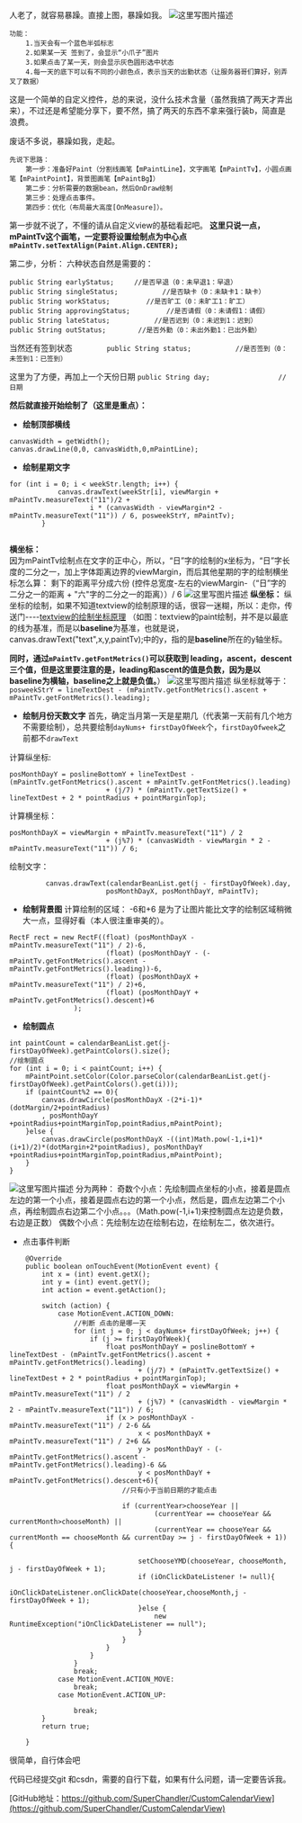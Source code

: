 人老了，就容易暴躁。直接上图，暴躁如我。
![这里写图片描述](http://img.blog.csdn.net/20170526150408989?watermark/2/text/aHR0cDovL2Jsb2cuY3Nkbi5uZXQvc2luYXRfMjY3MTA3MDE=/font/5a6L5L2T/fontsize/400/fill/I0JBQkFCMA==/dissolve/70/gravity/SouthEast)

```
功能：
	1.当天会有一个蓝色半弧标志
	2.如果某一天 签到了，会显示“小爪子”图片
	3.如果点击了某一天，则会显示灰色圆形选中状态
	4.每一天的底下可以有不同的小颜色点，表示当天的出勤状态（让服务器哥们算好，别弄叉了数据）
```

这是一个简单的自定义控件，总的来说，没什么技术含量（虽然我搞了两天才弄出来），不过还是希望能分享下，要不然，搞了两天的东西不拿来强行装b，简直是浪费。

废话不多说，暴躁如我，走起。

```
先说下思路：
	第一步：准备好Paint（分割线画笔【mPaintLine】，文字画笔【mPaintTv】，小圆点画笔【mPaintPoint】，背景图画笔【mPaintBg】）
	第二步：分析需要的数据bean，然后OnDraw绘制
	第三步：处理点击事件。
	第四步：优化（布局最大高度[OnMeasure]）。
```
第一步就不说了，不懂的请从自定义view的基础看起吧。
**这里只说一点，mPaintTv这个画笔，一定要将设置绘制点为中心点`  mPaintTv.setTextAlign(Paint.Align.CENTER);`**

第二步，分析：
六种状态自然是需要的：

```
public String earlyStatus;     //是否早退（0：未早退1：早退）
public String singleStatus;           //是否缺卡（0：未缺卡1：缺卡）
public String workStatus;         //是否旷工（0：未旷工1：旷工）
public String approvingStatus;         //是否请假（0：未请假1：请假）
public String lateStatus;           //是否迟到（0：未迟到1：迟到）
public String outStatus;        //是否外勤（0：未出外勤1：已出外勤）
```
当然还有签到状态  `        public String status;           //是否签到（0：未签到1：已签到）`

这里为了方便，再加上一个天份日期  `public String day;                 //日期`

**然后就直接开始绘制了（这里是重点）：**

 - **绘制顶部横线**
```
canvasWidth = getWidth();
canvas.drawLine(0,0, canvasWidth,0,mPaintLine);
```
 - **绘制星期文字**

```
for (int i = 0; i < weekStr.length; i++) {
            canvas.drawText(weekStr[i], viewMargin + mPaintTv.measureText("11")/2 +
                    i * (canvasWidth - viewMargin*2 - mPaintTv.measureText("11")) / 6, posweekStrY, mPaintTv);
        }
        
```
**横坐标：**        
因为mPaintTv绘制点在文字的正中心，所以，“日”字的绘制的x坐标为，“日”字长度的二分之一，加上字体距离边界的viewMargin，而后其他星期的字的绘制横坐标怎么算： 
	剩下的距离平分成六份
	(控件总宽度-左右的viewMargin-（“日”字的二分之一的距离 + "六"字的二分之一的距离））/ 6
	![这里写图片描述](http://img.blog.csdn.net/20170526161618322?watermark/2/text/aHR0cDovL2Jsb2cuY3Nkbi5uZXQvc2luYXRfMjY3MTA3MDE=/font/5a6L5L2T/fontsize/400/fill/I0JBQkFCMA==/dissolve/70/gravity/SouthEast)
**纵坐标：**
纵坐标的绘制，如果不知道textview的绘制原理的话，很容一迷糊，所以：走你，传送门----[textview的绘制坐标原理](http://blog.csdn.net/sinat_26710701/article/details/70184252)
（如图：textview的paint绘制，并不是以最底的线为基准，而是以**baseline**为基准，也就是说，
canvas.drawText("text",x,y,paintTv);中的y，指的是**baseline**所在的y轴坐标。

**同时，通过`mPaintTv.getFontMetrics()`可以获取到 leading，ascent，descent 三个值，但是这里要注意的是，leading和ascent的值是负数，因为是以baseline为横轴，baseline之上就是负值。**）
![这里写图片描述](http://img.blog.csdn.net/20170526162038048?watermark/2/text/aHR0cDovL2Jsb2cuY3Nkbi5uZXQvc2luYXRfMjY3MTA3MDE=/font/5a6L5L2T/fontsize/400/fill/I0JBQkFCMA==/dissolve/70/gravity/SouthEast)
纵坐标就等于： 
`posweekStrY = lineTextDest - (mPaintTv.getFontMetrics().ascent + mPaintTv.getFontMetrics().leading);`
 
  - **绘制月份天数文字**
首先，确定当月第一天是星期几（代表第一天前有几个地方不需要绘制），总共要绘制`dayNums+ firstDayOfWeek`个，`firstDayOfweek`之前都不`drawText`

计算纵坐标:

```
posMonthDayY = poslineBottomY + lineTextDest - (mPaintTv.getFontMetrics().ascent + mPaintTv.getFontMetrics().leading)
                        + (j/7) * (mPaintTv.getTextSize() + lineTextDest + 2 * pointRadius + pointMarginTop);
```
计算横坐标：

```
posMonthDayX = viewMargin + mPaintTv.measureText("11") / 2
                        + (j%7) * (canvasWidth - viewMargin * 2 - mPaintTv.measureText("11")) / 6;
```
绘制文字：

```
         canvas.drawText(calendarBeanList.get(j - firstDayOfWeek).day,
                        posMonthDayX, posMonthDayY, mPaintTv);
```

- **绘制背景图** 
计算绘制的区域：
-6和+6 是为了让图片能比文字的绘制区域稍微大一点，显得好看（本人很注重审美的）。
```
RectF rect = new RectF((float) (posMonthDayX - mPaintTv.measureText("11") / 2)-6,
                        (float) (posMonthDayY - (-mPaintTv.getFontMetrics().ascent - mPaintTv.getFontMetrics().leading))-6,
                        (float) (posMonthDayX + mPaintTv.measureText("11") / 2)+6,
                        (float) (posMonthDayY + mPaintTv.getFontMetrics().descent)+6
                );
```
- **绘制圆点**

```
int paintCount = calendarBeanList.get(j-firstDayOfWeek).getPaintColors().size();
//绘制圆点
for (int i = 0; i < paintCount; i++) {
	mPaintPoint.setColor(Color.parseColor(calendarBeanList.get(j-firstDayOfWeek).getPaintColors().get(i)));
    if (paintCount%2 == 0){
	    canvas.drawCircle(posMonthDayX -(2*i-1)*(dotMargin/2+pointRadius)
        , posMonthDayY +pointRadius+pointMarginTop,pointRadius,mPaintPoint);
    }else {
        canvas.drawCircle(posMonthDayX -((int)Math.pow(-1,i+1)*(i+1)/2)*(dotMargin+2*pointRadius), posMonthDayY +pointRadius+pointMarginTop,pointRadius,mPaintPoint);
    }
}
```
![这里写图片描述](http://img.blog.csdn.net/20170526173723855?watermark/2/text/aHR0cDovL2Jsb2cuY3Nkbi5uZXQvc2luYXRfMjY3MTA3MDE=/font/5a6L5L2T/fontsize/400/fill/I0JBQkFCMA==/dissolve/70/gravity/SouthEast)
分为两种：
奇数个小点：先绘制圆点坐标的小点，接着是圆点左边的第一个小点，接着是圆点右边的第一个小点，然后是，圆点左边第二个小点，再绘制圆点右边第二个小点。。。（Math.pow(-1,i+1)来控制圆点左边是负数，右边是正数）
偶数个小点：先绘制左边在绘制右边，在绘制左二，依次进行。

- 点击事件判断

```
    @Override
    public boolean onTouchEvent(MotionEvent event) {
        int x = (int) event.getX();
        int y = (int) event.getY();
        int action = event.getAction();

        switch (action) {
            case MotionEvent.ACTION_DOWN:
                //判断 点击的是哪一天
                for (int j = 0; j < dayNums+ firstDayOfWeek; j++) {
                    if (j >= firstDayOfWeek){
                        float posMonthDayY = poslineBottomY + lineTextDest - (mPaintTv.getFontMetrics().ascent + mPaintTv.getFontMetrics().leading)
                                + (j/7) * (mPaintTv.getTextSize() + lineTextDest + 2 * pointRadius + pointMarginTop);
                        float posMonthDayX = viewMargin + mPaintTv.measureText("11") / 2
                                + (j%7) * (canvasWidth - viewMargin * 2 - mPaintTv.measureText("11")) / 6;
                        if (x > posMonthDayX - mPaintTv.measureText("11") / 2-6 &&
                                x < posMonthDayX + mPaintTv.measureText("11") / 2+6 &&
                                y > posMonthDayY - (-mPaintTv.getFontMetrics().ascent - mPaintTv.getFontMetrics().leading)-6 &&
                                y < posMonthDayY + mPaintTv.getFontMetrics().descent+6){
                            //只有小于当前日期的才能点击

                            if (currentYear>chooseYear ||
                                    (currentYear == chooseYear && currentMonth>chooseMonth) ||
                                    (currentYear == chooseYear && currentMonth == chooseMonth && currentDay >= j - firstDayOfWeek + 1)) {

                                setChooseYMD(chooseYear, chooseMonth, j - firstDayOfWeek + 1);
                                if (iOnClickDateListener != null){
                                    iOnClickDateListener.onClickDate(chooseYear,chooseMonth,j - firstDayOfWeek + 1);
                                }else {
                                    new RuntimeException("iOnClickDateListener == null");
                                }
                            }
                        }
                    }
                }
                break;
            case MotionEvent.ACTION_MOVE:
                break;
            case MotionEvent.ACTION_UP:

                break;
        }
        return true;

    }
```
很简单，自行体会吧

代码已经提交git 和csdn，需要的自行下载，如果有什么问题，请一定要告诉我。

[GitHub地址：https://github.com/SuperChandler/CustomCalendarView](https://github.com/SuperChandler/CustomCalendarView)


